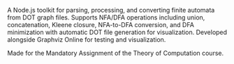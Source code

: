 A Node.js toolkit for parsing, processing, and converting finite automata from DOT graph files. Supports NFA/DFA operations including union, concatenation, Kleene closure, NFA-to-DFA conversion, and DFA minimization with automatic DOT file generation for visualization. 
Developed alongside Graphviz Online for testing and visualization.

Made for the Mandatory Assignment of the Theory of Computation course.
